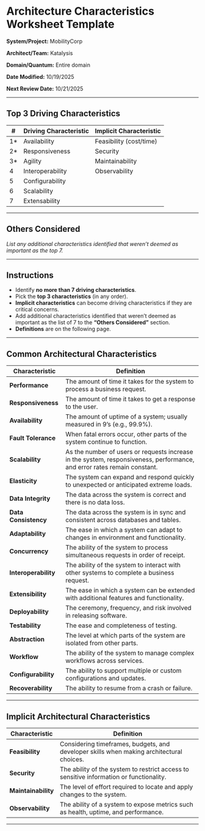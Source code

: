 # Architecture Characteristics Worksheet Template

**System/Project:**  MobilityCorp

**Architect/Team:**  Katalysis

**Domain/Quantum:**  Entire domain

**Date Modified:**   10/19/2025

**Next Review Date:** 10/21/2025

---

## Top 3 Driving Characteristics

| # | Driving Characteristic | Implicit Characteristic |
|---|------------------------|-------------------------|
| 1* | Availability | Feasibility (cost/time) |
| 2* | Responsiveness | Security |
| 3* | Agility | Maintainability |
| 4 | Interoperability | Observability |
| 5 | Configurability |  |
| 6 | Scalability |  |
| 7 | Extensability |  |

---

## Others Considered

_List any additional characteristics identified that weren’t deemed as important as the top 7._

---

## Instructions

- Identify **no more than 7 driving characteristics**.  
- Pick the **top 3 characteristics** (in any order).  
- **Implicit characteristics** can become driving characteristics if they are critical concerns.  
- Add additional characteristics identified that weren’t deemed as important as the list of 7 to the **“Others Considered”** section.  
- **Definitions** are on the following page.

---

## Common Architectural Characteristics

| Characteristic | Definition |
|----------------|-------------|
| **Performance** | The amount of time it takes for the system to process a business request. |
| **Responsiveness** | The amount of time it takes to get a response to the user. |
| **Availability** | The amount of uptime of a system; usually measured in 9’s (e.g., 99.9%). |
| **Fault Tolerance** | When fatal errors occur, other parts of the system continue to function. |
| **Scalability** | As the number of users or requests increase in the system, responsiveness, performance, and error rates remain constant. |
| **Elasticity** | The system can expand and respond quickly to unexpected or anticipated extreme loads. |
| **Data Integrity** | The data across the system is correct and there is no data loss. |
| **Data Consistency** | The data across the system is in sync and consistent across databases and tables. |
| **Adaptability** | The ease in which a system can adapt to changes in environment and functionality. |
| **Concurrency** | The ability of the system to process simultaneous requests in order of receipt. |
| **Interoperability** | The ability of the system to interact with other systems to complete a business request. |
| **Extensibility** | The ease in which a system can be extended with additional features and functionality. |
| **Deployability** | The ceremony, frequency, and risk involved in releasing software. |
| **Testability** | The ease and completeness of testing. |
| **Abstraction** | The level at which parts of the system are isolated from other parts. |
| **Workflow** | The ability of the system to manage complex workflows across services. |
| **Configurability** | The ability to support multiple or custom configurations and updates. |
| **Recoverability** | The ability to resume from a crash or failure. |

---

## Implicit Architectural Characteristics

| Characteristic | Definition |
|----------------|-------------|
| **Feasibility** | Considering timeframes, budgets, and developer skills when making architectural choices. |
| **Security** | The ability of the system to restrict access to sensitive information or functionality. |
| **Maintainability** | The level of effort required to locate and apply changes to the system. |
| **Observability** | The ability of a system to expose metrics such as health, uptime, and performance. |

---

